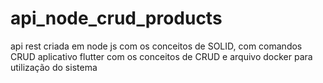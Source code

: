 # api_node_crud_products
api rest criada em node js com os conceitos de SOLID, com comandos CRUD
aplicativo flutter com os conceitos de CRUD 
e arquivo docker para utilização do sistema
